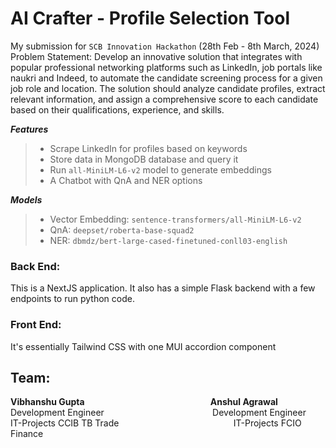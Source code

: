 # AI Crafter - Profile Selection Tool
My submission for `SCB Innovation Hackathon` (28th Feb - 8th March, 2024)
Problem Statement: Develop an innovative solution that integrates with popular professional networking platforms such as LinkedIn, job portals like naukri and Indeed, to automate the candidate screening process for a given job role and location. The solution should analyze candidate profiles, extract relevant information, and assign a comprehensive score to each candidate based on their qualifications, experience, and skills.

**_Features_**
> * Scrape LinkedIn for profiles based on keywords
> * Store data in MongoDB database and query it
> * Run `all-MiniLM-L6-v2` model to generate embeddings
> * A Chatbot with QnA and NER options

**_Models_**
> * Vector Embedding:  `sentence-transformers/all-MiniLM-L6-v2`
> * QnA:               `deepset/roberta-base-squad2`
> * NER:               `dbmdz/bert-large-cased-finetuned-conll03-english`

### Back End:
This is a NextJS application. It also has a simple Flask backend with a few endpoints to run python code. 

### Front End:
It's essentially Tailwind CSS with one MUI accordion component

## Team:
**Vibhanshu Gupta** &emsp; &emsp; &emsp; &emsp; &emsp; &emsp; &emsp; &emsp; &emsp; &emsp; &emsp; **Anshul Agrawal**\
Development Engineer &emsp; &emsp; &emsp; &emsp; &emsp; &emsp; &emsp; &emsp; &emsp; &nbsp; Development Engineer\
IT-Projects CCIB TB Trade &emsp; &emsp; &emsp; &emsp; &emsp; &emsp; &emsp; &emsp; &emsp; &emsp; IT-Projects FCIO Finance
